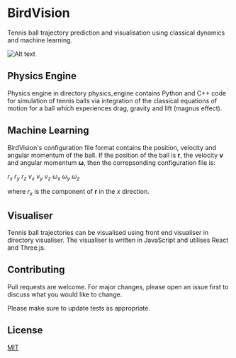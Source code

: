 # BirdVision

Tennis ball trajectory prediction and visualisation using classical dynamics and machine learning.

![Alt text](/3D_objects/Rendered_Images.ball_render_sleb2.png?raw=true "Optional Title")

## Physics Engine

Physics engine in directory physics_engine contains Python and C++ code for simulation of tennis balls via integration of the classical equations of motion for a ball which experiences drag, gravity and lift (magnus effect).

## Machine Learning

BirdVision's configuration file format contains the position, velocity and angular momentum of the ball. If the position of the ball is $\mathbf{r}$, the velocity $\mathbf{v}$ and angular momentum $\mathbf{\omega}$, then the correpsonding configuration file is:


$r_{x}$   $r_{y}$   $r_{z}$   $v_{x}$   $v_{y}$   $v_{z}$   $\omega_{x}$   $\omega_{y}$   $\omega_{z}$

where $r_{x}$ is the component of $\mathbf{r}$ in the $x$ direction.

## Visualiser

Tennis ball trajectories can be visualised using front end visualiser in directory visualiser. The visualiser is written in JavaScript and utilises React and Three.js.


## Contributing

Pull requests are welcome. For major changes, please open an issue first
to discuss what you would like to change.

Please make sure to update tests as appropriate.

## License


[MIT](https://choosealicense.com/licenses/mit/)
